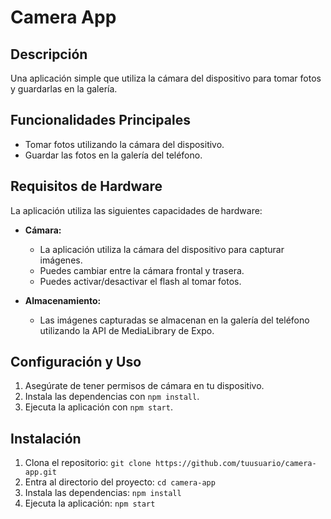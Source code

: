 # Camera App

## Descripción

Una aplicación simple que utiliza la cámara del dispositivo para tomar fotos y guardarlas en la galería.

## Funcionalidades Principales

- Tomar fotos utilizando la cámara del dispositivo.
- Guardar las fotos en la galería del teléfono.

## Requisitos de Hardware

La aplicación utiliza las siguientes capacidades de hardware:

- **Cámara:**
  - La aplicación utiliza la cámara del dispositivo para capturar imágenes.
  - Puedes cambiar entre la cámara frontal y trasera.
  - Puedes activar/desactivar el flash al tomar fotos.

- **Almacenamiento:**
  - Las imágenes capturadas se almacenan en la galería del teléfono utilizando la API de MediaLibrary de Expo.

## Configuración y Uso

1. Asegúrate de tener permisos de cámara en tu dispositivo.
2. Instala las dependencias con `npm install`.
3. Ejecuta la aplicación con `npm start`.

## Instalación

1. Clona el repositorio: `git clone https://github.com/tuusuario/camera-app.git`
2. Entra al directorio del proyecto: `cd camera-app`
3. Instala las dependencias: `npm install`
4. Ejecuta la aplicación: `npm start`
